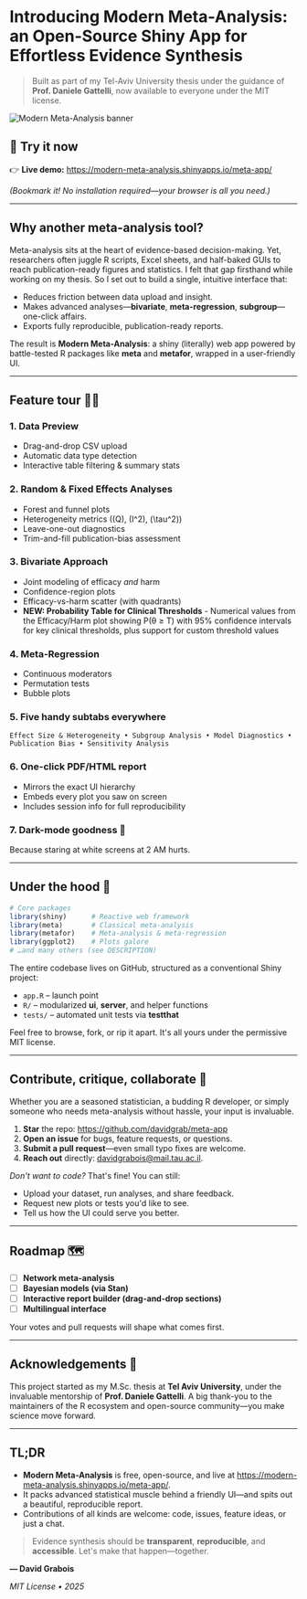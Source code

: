 # Introducing **Modern Meta-Analysis**: an Open-Source Shiny App for Effortless Evidence Synthesis

> Built as part of my Tel-Aviv University thesis under the guidance of **Prof. Daniele Gattelli**, now available to everyone under the MIT license.

![Modern Meta-Analysis banner](https://img.shields.io/badge/Meta-Analysis-Made-Modern-blue)

## 🚀 Try it now

👉 **Live demo:** <https://modern-meta-analysis.shinyapps.io/meta-app/>

*(Bookmark it! No installation required—your browser is all you need.)*

---

## Why another meta-analysis tool?

Meta-analysis sits at the heart of evidence-based decision-making. Yet, researchers often juggle R scripts, Excel sheets, and half-baked GUIs to reach publication-ready figures and statistics. I felt that gap firsthand while working on my thesis. So I set out to build a single, intuitive interface that:

* Reduces friction between data upload and insight.
* Makes advanced analyses—**bivariate**, **meta-regression**, **subgroup**—one-click affairs.
* Exports fully reproducible, publication-ready reports.

The result is **Modern Meta-Analysis**: a shiny (literally) web app powered by battle-tested R packages like **meta** and **metafor**, wrapped in a user-friendly UI.

---

## Feature tour 🧑‍🔬

### 1. Data Preview
* Drag-and-drop CSV upload
* Automatic data type detection
* Interactive table filtering & summary stats

### 2. Random & Fixed Effects Analyses
* Forest and funnel plots
* Heterogeneity metrics (\(Q\), \(I^2\), \(\tau^2\))
* Leave-one-out diagnostics
* Trim-and-fill publication-bias assessment

### 3. Bivariate Approach
* Joint modeling of efficacy *and* harm
* Confidence-region plots
* Efficacy-vs-harm scatter (with quadrants)
* **NEW: Probability Table for Clinical Thresholds** - Numerical values from the Efficacy/Harm plot showing P(θ ≥ T) with 95% confidence intervals for key clinical thresholds, plus support for custom threshold values

### 4. Meta-Regression
* Continuous moderators
* Permutation tests
* Bubble plots

### 5. Five handy subtabs everywhere
`Effect Size & Heterogeneity • Subgroup Analysis • Model Diagnostics • Publication Bias • Sensitivity Analysis`

### 6. One-click PDF/HTML report
* Mirrors the exact UI hierarchy
* Embeds every plot you saw on screen
* Includes session info for full reproducibility

### 7. Dark-mode goodness 🌙
Because staring at white screens at 2 AM hurts.

---

## Under the hood 🔧

```r
# Core packages
library(shiny)      # Reactive web framework
library(meta)       # Classical meta-analysis
library(metafor)    # Meta-analysis & meta-regression
library(ggplot2)    # Plots galore
# …and many others (see DESCRIPTION)
```

The entire codebase lives on GitHub, structured as a conventional Shiny project:

* `app.R` – launch point
* `R/` – modularized **ui**, **server**, and helper functions
* `tests/` – automated unit tests via **testthat**

Feel free to browse, fork, or rip it apart. It's all yours under the permissive MIT license.

---

## Contribute, critique, collaborate 🤝

Whether you are a seasoned statistician, a budding R developer, or simply someone who needs meta-analysis without hassle, your input is invaluable.

1. **Star** the repo: <https://github.com/davidgrab/meta-app>
2. **Open an issue** for bugs, feature requests, or questions.
3. **Submit a pull request**—even small typo fixes are welcome.
4. **Reach out** directly: [davidgrabois@mail.tau.ac.il](mailto:davidgrabois@mail.tau.ac.il).

*Don't want to code?* That's fine! You can still:

* Upload your dataset, run analyses, and share feedback.
* Request new plots or tests you'd like to see.
* Tell us how the UI could serve you better.

---

## Roadmap 🗺️

- [ ] **Network meta-analysis**
- [ ] **Bayesian models (via Stan)**
- [ ] **Interactive report builder (drag-and-drop sections)**
- [ ] **Multilingual interface**

Your votes and pull requests will shape what comes first.

---

## Acknowledgements 🙏

This project started as my M.Sc. thesis at **Tel Aviv University**, under the invaluable mentorship of **Prof. Daniele Gattelli**. A big thank-you to the maintainers of the R ecosystem and open-source community—you make science move forward.

---

## TL;DR

* **Modern Meta-Analysis** is free, open-source, and live at <https://modern-meta-analysis.shinyapps.io/meta-app/>.
* It packs advanced statistical muscle behind a friendly UI—and spits out a beautiful, reproducible report.
* Contributions of all kinds are welcome: code, issues, feature ideas, or just a chat.

> Evidence synthesis should be **transparent**, **reproducible**, and **accessible**. Let's make that happen—together.

**— David Grabois**

*MIT License • 2025* 